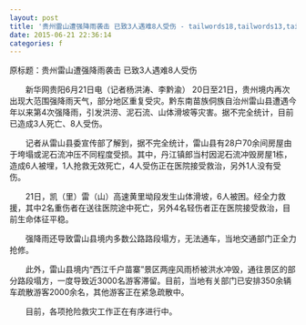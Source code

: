 ```yaml
---
layout: post
title: '贵州雷山遭强降雨袭击 已致3人遇难8人受伤 - tailwords18,tailwords13,tailwords9,tailwords19,tailwords4,tailwords23,tailwords14,tailwords2,tailwords15,tailwords17,tailwords5,tailwords11,tailwords1'
date: 2015-06-21 22:36:14
categories: f
---
```


<div><div>原标题：贵州雷山遭强降雨袭击 已致3人遇难8人受伤</div><p>　　新华网贵阳6月21日电（记者杨洪涛、李黔渝） 20日至21日，贵州境内再次出现大范围强降雨天气，部分地区重复受灾。黔东南苗族侗族自治州雷山县遭遇今年以来第4次强降雨，引发洪涝、泥石流、山体滑坡等灾害。据不完全统计，目前已造成3人死亡、8人受伤。</p><p>　　记者从雷山县委宣传部了解到，据不完全统计，雷山县有28户70余间房屋由于垮塌或泥石流冲压不同程度受损。其中，丹江镇郎当村因泥石流冲毁房屋1栋，造成6人被埋，1人抢救无效死亡，4人受伤正在医院接受救治，另外1人没有受伤。</p><p>　　21日，凯（里）雷（山）高速黄里坳段发生山体滑坡，6人被困。经全力救援，其中2名重伤者在送往医院途中死亡，另外4名轻伤者正在医院接受救治，目前生命体征平稳。</p><p>　　强降雨还导致雷山县境内多数公路路段塌方，无法通车，当地交通部门正全力抢修。</p><p>　　此外，雷山县境内“西江千户苗寨”景区两座风雨桥被洪水冲毁，通往景区的部分路段塌方，一度导致近3000名游客滞留。目前，当地有关部门已安排350余辆车疏散游客2000余名，其他游客正在紧急疏散中。</p><p>　　目前，各项抢险救灾工作正在有序进行中。</p></div>